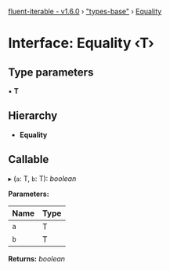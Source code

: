 [fluent-iterable - v1.6.0](../README.md) › ["types-base"](../modules/_types_base_.md) › [Equality](_types_base_.equality.md)

# Interface: Equality ‹**T**›

## Type parameters

▪ **T**

## Hierarchy

* **Equality**

## Callable

▸ (`a`: T, `b`: T): *boolean*

**Parameters:**

Name | Type |
------ | ------ |
`a` | T |
`b` | T |

**Returns:** *boolean*
